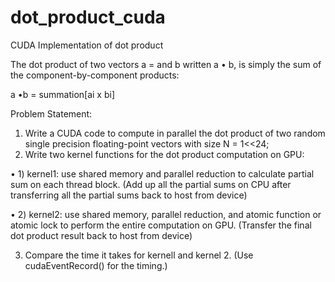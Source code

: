 # dot_product_cuda
CUDA Implementation of dot product

The dot product of two vectors a = and b written a • b, is simply the sum of the component-by-component products:

a •b = summation[ai x bi]


Problem Statement:
1. Write a CUDA code to compute in parallel the dot product of two random single precision floating-point vectors with size N = 1<<24;
2. Write two kernel functions for the dot product computation on GPU:

• 1) kernel1: use shared memory and parallel reduction to calculate partial sum on each thread block. (Add up all the partial sums on CPU after transferring all the partial sums back to host from device)

• 2) kernel2: use shared memory, parallel reduction, and atomic function or atomic lock to perform the entire computation on GPU. (Transfer the final dot product result back to host from device)

3. Compare the time it takes for kernell and kernel 2. (Use cudaEventRecord() for the timing.)

